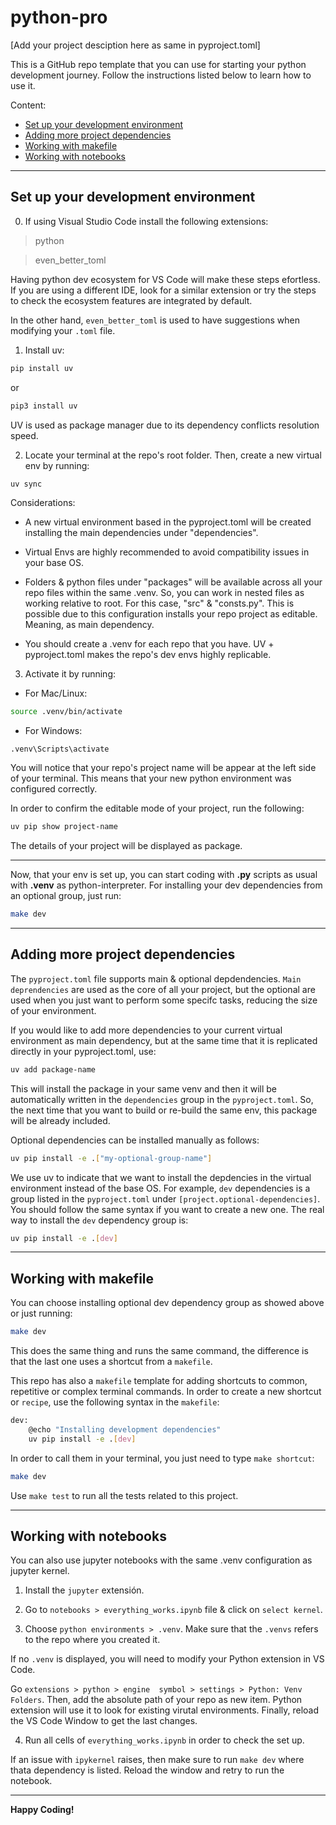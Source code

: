 # python-pro

[Add your project desciption here as same in pyproject.toml]

This is a GitHub repo template that you can use for starting your python development journey. Follow the instructions listed below to learn how to use it.

Content:

- [Set up your development environment](#set-up-your-development-environment)
- [Adding more project dependencies](#adding-more-project-dependencies)
- [Working with makefile](#working-with-makefile)
- [Working with notebooks](#working-with-notebooks)

___________________

## Set up your development environment

0. If using Visual Studio Code install the following extensions: 

> python

> even_better_toml

Having python dev ecosystem for VS Code will make these steps efortless. If you are using a different IDE, look for a similar extension or try the steps to check the ecosystem features are integrated by default.

In the other hand, `even_better_toml` is used to have suggestions when modifying your `.toml` file. 

1. Install uv: 

```bash
pip install uv
```

or

```bash
pip3 install uv
```

UV is used as package manager due to its dependency conflicts resolution speed.

2. Locate your terminal at the repo's root folder. Then, create a new virtual env by running:

```bash
uv sync
```

Considerations:

- A new virtual environment based in the pyproject.toml will be created installing the main dependencies under "dependencies".

- Virtual Envs are highly recommended to avoid compatibility issues in your base OS.

- Folders & python files under "packages" will be available across all your repo files within the same .venv. So, you can work in nested files as working relative to root. For this case, "src" & "consts.py". This is possible due to this configuration installs your repo project as editable. Meaning, as main dependency. 

- You should create a .venv for each repo that you have. UV + pyproject.toml makes the repo's dev envs highly replicable.  

3. Activate it by running:

-  For Mac/Linux:

```bash
source .venv/bin/activate
```

- For Windows:

```shell
.venv\Scripts\activate
```

You will notice that your repo's project name will be appear at the left side of your terminal. This means that your new python environment was configured correctly. 

In order to confirm the editable mode of your project, run the following:

```bash
uv pip show project-name
```

The details of your project will be displayed as package. 

_____________________

Now, that your env is set up, you can start coding with **.py** scripts as usual with **.venv** as python-interpreter. For installing your dev dependencies from an optional group, just run:

```bash
make dev
```
___________________

## Adding more project dependencies

The `pyproject.toml` file supports main & optional depdendencies. `Main deprendencies` are used as the core of all your project, but the optional are used when you just want to perform some specifc tasks, reducing the size of your environment.

If you would like to add more dependencies to your current virtual environment as main dependency, but at the same time that it is replicated directly in your pyproject.toml, use:

```bash
uv add package-name
```

This will install the package in your same venv and then it will be automatically written in the `dependencies` group in the `pyproject.toml`. So, the next time that you want to build or re-build the same env, this package will be already included. 

Optional dependencies can be installed manually as follows:

```bash
uv pip install -e .["my-optional-group-name"]
```

We use uv to indicate that we want to install the depdencies in the virtual environment instead of the base OS. For example, `dev` dependencies is a group listed in the `pyproject.toml` under `[project.optional-dependencies]`. You should follow the same syntax if you want to create a new one. The real way to install the `dev` dependency group is:

```bash
uv pip install -e .[dev]
```
___________________

## Working with makefile

You can choose installing optional dev dependency group as showed above or just running:

```bash
make dev
```

This does the same thing and runs the same command, the difference is that the last one uses a shortcut from a `makefile`. 

This repo has also a `makefile` template for adding shortcuts to common, repetitive or complex terminal commands. In order to create a new shortcut or `recipe`, use the following syntax in the `makefile`:

```bash
dev: 
	@echo "Installing development dependencies"
	uv pip install -e .[dev]
```

In order to call them in your terminal, you just need to type `make shortcut`:

```bash
make dev
```

Use `make test` to run all the tests related to this project.
___________________

## Working with notebooks

You can also use jupyter notebooks with the same .venv configuration as jupyter kernel. 

1. Install the `jupyter` extensión. 

2. Go to `notebooks > everything_works.ipynb` file & click on `select kernel`.

3. Choose `python environments > .venv`. Make sure that the `.venvs` refers to the repo where you created it. 

If no `.venv` is displayed, you will need to modify your Python extension in VS Code.

Go `extensions > python > engine  symbol > settings > Python: Venv Folders`. Then, add the absolute path of your repo as new item. Python extension will use it to look for existing virutal environments. Finally, reload the VS Code Window to get the last changes.

4. Run all cells of `everything_works.ipynb` in order to check the set up. 

If an issue with `ipykernel` raises, then make sure to run `make dev` where thata dependency is listed. Reload the window and retry to run the notebook.

___________________

**Happy Coding!**








